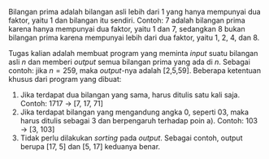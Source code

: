 Bilangan prima adalah bilangan asli lebih dari 1 yang hanya mempunyai dua faktor, yaitu 1 dan bilangan itu sendiri. Contoh: 7 adalah bilangan prima karena hanya mempunyai dua faktor, yaitu 1 dan 7, sedangkan 8 bukan bilangan prima karena mempunyai lebih dari dua faktor, yaitu 1, 2, 4, dan 8.

Tugas kalian adalah membuat program yang meminta *input* suatu bilangan asli $n$ dan memberi *output* semua bilangan prima yang ada di $n$. Sebagai contoh: jika $n = 259$, maka *output*-nya adalah [2,5,59]. Beberapa ketentuan khusus dari program yang dibuat:
1. Jika terdapat dua bilangan yang sama, harus ditulis satu kali saja.
Contoh: 1717 → [7, 17, 71]
1. Jika terdapat bilangan yang mengandung angka 0, seperti 03, maka harus ditulis sebagai 3 dan berpengaruh terhadap poin a).
Contoh: 103 → [3, 103]
1. Tidak perlu dilakukan *sorting* pada *output*. Sebagai contoh, output berupa [17, 5] dan [5, 17] keduanya benar.
